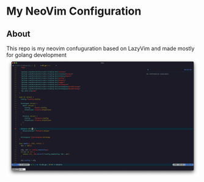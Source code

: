 <h1>My NeoVim Configuration</h1>

<h2>About</h2>
This repo is my neovim confuguration based on LazyVim and made mostly for golang development

<img src=".github/screenshots/screenshot-1.png" alt="Preview" width="1000px">
